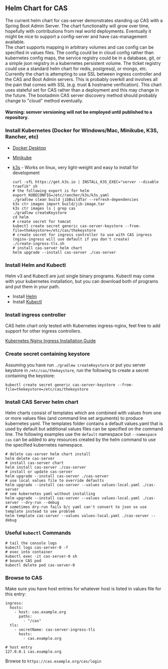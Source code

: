 ## Helm Chart for CAS

The current helm chart for cas-server demonstrates standing up CAS with a Spring Boot Admin Server.
The chart functionality will grow over time, hopefully with contributions from real world deployments. 
Eventually it might be nice to support a config-server and have cas-management available.  
The chart supports mapping in arbitrary volumes and cas config can be specified in values files. 
The config could be in cloud config rather than kubernetes config maps, the service registry 
could be in a database, git, or a simple json registry in a kubernetes persistent volume. The ticket registry could use a standard helm chart for redis, 
postgresql, or mongo, etc. 
Currently the chart is attempting to use SSL between ingress controller and the CAS and Boot Admin servers. 
This is probably overkill and involves all the pain that comes with SSL (e.g. trust & hostname verification).
This chart uses stateful set for CAS rather than a deployment and this may change in the future.
The bootadmin CAS server discovery method should probably change to "cloud" method eventually.  

#### Warning: semver versioning will not be employed until published to a repository.

### Install Kubernetes (Docker for Windows/Mac, Minikube, K3S, Rancher, etc)

  - [Docker Desktop](https://www.docker.com/products/docker-desktop)

  - [Minikube](https://minikube.sigs.k8s.io/docs/start/)

  - [k3s](https://k3s.io/) - Works on linux, very light-weight and easy to install for development
    ```shell script
    curl -sfL https://get.k3s.io | INSTALL_K3S_EXEC="server --disable traefik" sh
    # the following export is for helm
    export KUBECONFIG=/etc/rancher/k3s/k3s.yaml
    ./gradlew clean build jibBuildTar --refresh-dependencies
    k3s ctr images import build/jib-image.tar
    k3s ctr images ls | grep cas
    ./gradlew createKeystore
    cd helm 
    # create secret for tomcat
    kubectl create secret generic cas-server-keystore --from-file=thekeystore=/etc/cas/thekeystore
    # create secret for ingress controller to use with CAS ingress (nginx-ingress will use default if you don't create)
    ./create-ingress-tls.sh
    # install cas-server helm chart
    helm upgrade --install cas-server ./cas-server
    ``` 

### Install Helm and Kubectl

Helm v3 and Kubectl are just single binary programs. Kubectl may come with your kubernetes 
installation, but you can download both of programs and put them in your path.
  - Install [Helm](https://helm.sh/docs/intro/install/)
  - Install [Kubectl](https://kubernetes.io/docs/tasks/tools/install-kubectl/)

### Install ingress controller

CAS helm chart only tested with Kubernetes ingress-nginx, feel free to add support for other ingress controllers.

[Kubernetes Nginx Ingress Installation Guide](https://kubernetes.github.io/ingress-nginx/deploy/)

### Create secret containing keystore

Assuming you have run `./gradlew createKeystore` or put you server keystore in `/etc/cas/thekeystore`,
run the following to create a secret containing the keystore: 
```shell script
kubectl create secret generic cas-server-keystore --from-file=thekeystore=/etc/cas/thekeystore
```

### Install CAS Server helm chart

Helm charts consist of templates which are combined with values from one or more values files 
(and command line set arguments) to produce kubernetes yaml. The templates folder contains a default
values.yaml that is used by default but additional values files can be specified on the command line. 
The following examples use the `default` namespace but `--namespace cas` can be added to any resources
created by the helm command to use the specified kubernetes namespace. 
```
# delete cas-server helm chart install
helm delete cas-server
# install cas-server chart 
helm install cas-server ./cas-server
# install or update cas-server
helm upgrade --install cas-server ./cas-server
# use local values file to override defaults 
helm upgrade --install cas-server --values values-local.yaml ./cas-server
# see kubernetes yaml without installing  
helm upgrade --install cas-server --values values-local.yaml ./cas-server --dry-run --debug
# sometimes dry-run fails b/c yaml can't convert to json so use template instead to see problem
helm template cas-server --values values-local.yaml ./cas-server --debug
```

### Useful `kubectl` Commands
 
```
# tail the console logs
kubectl logs cas-server-0 -f
# exec into container
kubectl exec -it cas-server-0 sh
# bounce CAS pod
kubectl delete pod cas-server-0
```

### Browse to CAS

Make sure you have host entries for whatever host is listed in values file for this entry:
```
ingress:
  hosts:
    - host: cas.example.org
      paths: 
        - "/cas"
  tls: 
    - secretName: cas-server-ingress-tls
      hosts:
        - cas.example.org
```

```
# host entry
127.0.0.1 cas.example.org 
```
Browse to `https://cas.example.org/cas/login`
